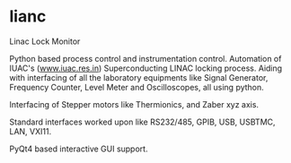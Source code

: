 # lianc
Linac Lock Monitor

Python based process control and instrumentation control.
Automation of IUAC's (www.iuac.res.in) Superconducting LINAC locking process. Aiding with interfacing of all the laboratory equipments like Signal Generator, Frequency Counter, Level Meter and Oscilloscopes, all using python.

Interfacing of Stepper motors like Thermionics, and Zaber xyz axis.

Standard interfaces worked upon like RS232/485, GPIB, USB, USBTMC, LAN, VXI11.

PyQt4 based interactive GUI support.

